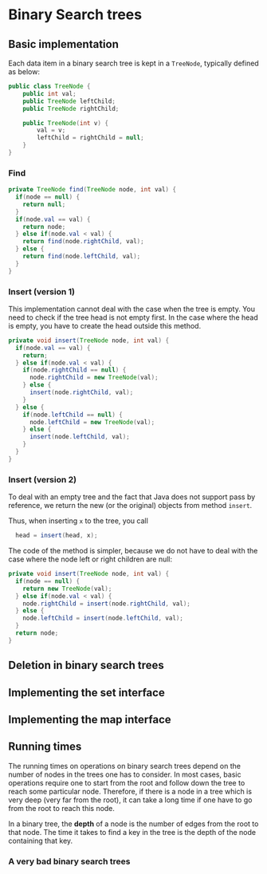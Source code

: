 # Binary Search trees

## Basic implementation

Each data item in a binary search tree is kept in a `TreeNode`, typically
defined as below:

```java
public class TreeNode {
	public int val;
	public TreeNode leftChild;
	public TreeNode rightChild;

	public TreeNode(int v) {
		val = v;
		leftChild = rightChild = null;
	}
}
```

### Find

```java
private TreeNode find(TreeNode node, int val) {
  if(node == null) {
    return null;
  }
  if(node.val == val) {
    return node;
  } else if(node.val < val) {
    return find(node.rightChild, val);
  } else {
    return find(node.leftChild, val);
  }
}
```

### Insert (version 1)

This implementation cannot deal with the case when the tree is empty.  You need
to check if the tree head is not empty first.  In the case where the head is
empty, you have to create the head outside this method.

```java
private void insert(TreeNode node, int val) {
  if(node.val == val) {
    return;
  } else if(node.val < val) {
    if(node.rightChild == null) {
      node.rightChild = new TreeNode(val);
    } else {
      insert(node.rightChild, val);
    }
  } else {
    if(node.leftChild == null) {
      node.leftChild = new TreeNode(val);
    } else {
      insert(node.leftChild, val);
    }
  }
}
```

### Insert (version 2)

To deal with an empty tree and the fact that Java does not support pass by
reference, we return the new (or the original) objects from method `insert`.

Thus, when inserting `x` to the tree, you call

```java
  head = insert(head, x);
```

The code of the method is simpler, because we do not have to deal with the case
where the node left or right children are null:

```java
private void insert(TreeNode node, int val) {
  if(node == null) {
    return new TreeNode(val);
  } else if(node.val < val) {
    node.rightChild = insert(node.rightChild, val);
  } else {
    node.leftChild = insert(node.leftChild, val);
  }
  return node;
}
```

## Deletion in binary search trees

## Implementing the set interface

## Implementing the map interface

## Running times

The running times on operations on binary search trees depend on the number of
nodes in the trees one has to consider.  In most cases, basic operations require
one to start from the root and follow down the tree to reach some particular
node.  Therefore, if there is a node in a tree which is very deep
(very far from the root), it can take a long time if one have to go from the
root to reach this node.

In a binary tree, the **depth** of a node is the number of edges from the root
to that node.  The time it takes to find a key in the tree is the depth of the
node containing that key.

### A very bad binary search trees
